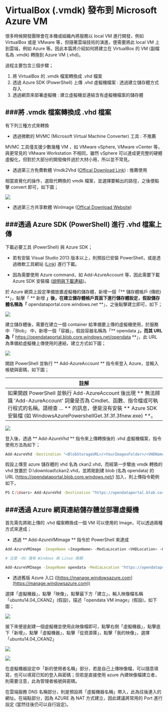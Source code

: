 # VirtualBox (.vmdk) 發布到 Microsoft Azure VM

<script type="text/javascript" src="../gitbook/app.js"></script>
<script type="text/javascript" src="../js/general.js"></script>

很多時候開發團隊會在本機或組織內將服務以 local VM 進行開發，例如 VirtualBox 或是 VMware 等，但隨著雲端技術的演進，便需要將此 local VM 上到雲端，例如 Azure 等。因此本篇將介紹如何將建立在 VirtualBox 的 VM (副檔名為 .vmdk) 轉換到 Azure VM (.vhd)。

過程主要包含三個步驟；
1. 將 VirtualBox 的 .vmdk 檔案轉換成 .vhd 檔案
2. 透過 Azure SDK (PowerShell) 上傳 .vhd 虛擬機檔案 : 透過建立儲存體方式存入
3. 透過網頁來部署虛擬機 : 建立虛擬機並連結含有虛擬機檔案的儲存體

###將 .vmdk 檔案轉換成 .vhd 檔案
---

有下列三種方式來轉換

* 透過微軟的 MVMC (Microsoft Virtual Machine Converter) 工具 : 不推薦

MVMC 工具僅支援少數幾種 VM ，如 VMware vSphere, VMware vCenter 等，與更常見的 VMware Workstation 不相同，雖然 vSphere 可以達成更完整的硬體虛擬化，但對於大部分的開發條件過於大材小用，所以並不常見。

* 透過第三方免費軟體 Vmdk2Vhd ([Offical Download Link](http://www.softpedia.com/get/System/File-Management/Vmdk2Vhd.shtml)) : 推薦使用

相當直覺化的操作，選取代轉換的 vmdk 檔案，並選擇要輸出的路徑，之後便點擊 convert 即可，如下圖；

![](../../images/vmdk2vhd.png)

* 透過第三方共享軟體 WinImage ([Offical Download Website](http://www.winimage.com/download.htm))

###透過 Azure SDK (PowerShell) 進行 .vhd 檔案上傳
---

下載必要工具 (PowerShell) 與 Azure SDK；

* 若有安裝 Visual Studio 2013 版本以上，則預設已安裝 PowerShell，或是透過微軟工具網站 ([Link](https://azure.microsoft.com/zh-tw/downloads/)) 進行下載。

* 因為需要使用 Azure command，如 Add-AzureAccount 等，因此需要下載 Azure SDK 安裝檔 ([說明與下載連結](https://azure.microsoft.com/zh-tw/documentation/articles/powershell-install-configure/))。

於 Azure 網頁上設定準備放置虛擬機的儲存體，新增一個「** 儲存體帳戶 (傳統) **」，點擊「 ** 新增 **」後，在建立儲存體帳戶頁面下進行儲存體設定，假設儲存體名稱為「** opendataportal.core.windows.net **」，之後點擊建立即可，如下；

![](../../images/opendataportal-storage.png)

建立儲存體後，需要在建立一個 container 給準備要上傳的虛擬機使用，於服務中 「Blob」 中，新增一個「容器」，假設容器名稱為「** opendata **」，而其 URL 為「** https://opendataportal.blob.core.windows.net/opendata **」，此 URL 為準備給虛擬機上傳使用的連結，建立方式如下圖；

![](../../images/opendata-blob.png)

開啟 PowerShell 並執行 ** Add-AzureAccount ** 指令來登入 Azure，並輸入帳號與密碼，如下圖；

| 註解 |
| -- |
| 如果開啟 PowerShell 並執行 Add-AzureAccount 後出現 ** 無法辨識 'Add-AzureAccount' 詞彙是否為 Cmdlet、函數、指令檔或可執行程式的名稱。請檢查 ... ** 的訊息，便是沒有安裝 ** Azure SDK 安裝檔 (如 WindowsAzurePowershellGet.3f.3f.3fnew.exe) **。 |

![](../../images/powershell_add-azureaccount.png)

登入後，透過 ** Add-AzureVhd ** 指令來上傳轉換後的 .vhd 虛擬機檔案，指令使用方法為如下；

```Bash
Add-AzureVhd -Destination "<BlobStorageURL>/<YourImagesFolder>/<VHDName>.vhd" -LocalFilePath <PathToVHDFile>
```

假設上傳至 azure 儲存體的 vhd 名為 ckan2.vhd，而經第一步驟由 vmdk 轉換的 vhd 放置於 D:\download\ckan2.vhd，並將剛創建 blob (名為 opendata) 的 URL (https://opendataportal.blob.core.windows.net/) 加入，則上傳指令範例如下，

```Bash
PS C:\Users> Add-AzureVhd -Destination "https://opendataportal.blob.core.windows.net/opendata/ckan2.vhd" -LocalFilePath "D:\download\ckan2.vhd"
```

###透過 Azure 網頁連結儲存體並部署虛擬機
---

首先需先將剛上傳的 .vhd 檔案轉換成一個 VM 可以使用的 Image，可以透過兩種方式來達成；

* 透過 ** Add-AzureVMImage ** 指令於 PowerShell 來達成

```Bash
Add-AzureVMImage -ImageName <ImageName> -MediaLocation <VHDLocation> -OS <OSType>
```

```Bash
# 注意 -OS 僅有 Windows 與 Linux 兩類

Add-AzureVMImage -ImageName opendata -MediaLocation "https://opendataportal.blob.core.windows.net/opendata/ckan2.vhd" -OS "Linux"
```

* 透過舊版 Azure 入口 ([https://manage.windowsazure.com](https://manage.windowsazure.com))

選擇「虛擬機器」，點擊「映像」，點擊最下方「建立」，輸入映像檔名稱「ubuntu14.04_CKAN2」(假設)，描述「opendata VM image」(假設)，如下圖；

![](../../images/create-vm.png)

接下來便是創建一個虛擬機並使用此映像檔即可，點擊右側「虛擬機器」，點擊底下「新增」，點擊「虛擬機器」，點擊「從資源庫」，點擊「我的映像」，選擇「ubuntu14.04_CKAN2」

![](../../images/create-vm-from-resource.png)

![](../../images/create-vm-selected-resource.png)

在虛擬機器設定中「新的使用者名稱」部分，若是自己上傳映像檔，可以隨意填寫，也可以填寫已知的登入與密碼；但若是直接使用 azure 內建映像檔建立者，則需要注意，此為管理者帳號與密碼。

在雲端服務 DNS 名稱部分，則是預設將「虛擬機器名稱」帶入，此為往後連入的網址。在端點部分，因為 AZURE 為 NAT 方式建立，因此建議將常用的 Port 進行設定 (當然往後仍可以自行設定)。

